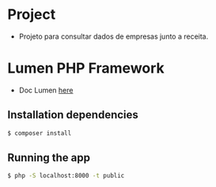 # Project
- Projeto para consultar dados de empresas junto a receita. 

# Lumen PHP Framework
- Doc Lumen [here](https://lumen.laravel.com/docs/9.x)

## Installation dependencies

```bash
$ composer install
```

## Running the app
```bash
$ php -S localhost:8000 -t public
```
